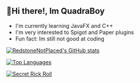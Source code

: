 ## 👋Hi there!, Im QuadraBoy
- I'm currently learning JavaFX and C++
- I'm very interested to Spigot and Paper plugins
- Fun fact: Im still not good at coding 

[![RedstoneNotPlaced's GitHub stats](https://github-readme-stats.vercel.app/api?username=RedstoneNotPlaced&theme=radical)](https://github.com/RedstoneNotPlaced?tab=repositories)

[![Top Languages](https://github-readme-stats.vercel.app/api/top-langs/?username=RedstoneNotPlaced&theme=radical)](https://en.wikipedia.org/wiki/Programming_language)


[![Secret Rick Roll](https://img.shields.io/badge/YouTube_Music-FF0000?style=for-the-badge&logo=youtube-music&logoColor=white)](https://youtu.be/fcZXfoB2f70)
<!---
RedstoneNotPlaced/RedstoneNotPlaced is a ✨ special ✨ repository because its `README.md` (this file) appears on your GitHub profile.
You can click the Preview link to take a look at your changes.
--->
